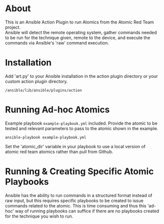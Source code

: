 # About

This is an Ansible Action Plugin to run Atomics from the Atomic Red Team project.  
Ansible will detect the remote operating system, gather commands needed to be run 
for the technique given, remote to the device, and execute the commands via
Ansible's 'raw' command execution.

# Installation

Add 'art.py' to your Ansible installation in the action plugin directory or 
your custom action plugin directory.

```
/ansible/lib/ansible/plugins/action
```

# Running Ad-hoc Atomics

Example playbook `example-playbook.yml` included. Provide the atomic to be tested and 
relevant parameters to pass to the atomic shown in the example.

```
ansible-playbook example-playbook.yml
```

Set the 'atomic_dir' variable in your playbook to use a local version of
atomic red team atomics rather than pull from Github.

# Running & Creating Specific Atomic Playbooks

Ansible has the ability to run commands in a structured format instead of raw input, 
but this requires specific playbooks to be created to issue commands related to
the atomic.  This is time consuming and thus this 'ad-hoc' way of running playbooks
can suffice if there are no playbooks created for the technique you wish
to run.
